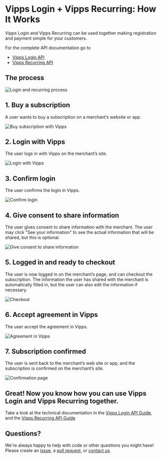 # Vipps Login + Vipps Recurring: How It Works

Vipps Login and Vipps Recurring can be used together making registration and payment simple for your customers. 

For the complete API documentation go to
* [Vipps Login API](https://github.com/vippsas/vipps-login-api)
* [Vipps Recurring API](https://github.com/vippsas/vipps-recurring-api)

## The process

![Login and recurring process](images/login-recurring-process.svg)


## 1. Buy a subscription

A user wants to buy a subscription on a merchant’s website or app.

![Buy subscription with Vipps](images/login-recurring-step1.svg)

## 2. Login with Vipps

The user logs in with Vipps on the merchant’s site.

![Login with Vipps](images/login-recurring-step2.svg)

## 3. Confirm login

The user confirms the login in Vipps. 

![Confirm login](images/login-recurring-step3.svg)

## 4. Give consent to share information

The user gives consent to share information with the merchant.
The user may click "See your information" to see the actual information that will be shared, but this is optional.

![Give consent to share information](images/login-recurring-step4.svg)

## 5. Logged in and ready to checkout

The user is now logged in on the merchant’s page, and can checkout the subscription. The information the user has shared with the merchant is automatically filled in, but the user can also edit the information if necessary.

![Checkout](images/login-recurring-step5.svg)

## 6. Accept agreement in Vipps

The user accept the agreement in Vipps. 

![Agreement in Vipps](images/login-recurring-step6.svg)

## 7. Subscription confirmed

The user is sent back to the merchant’s web site or app, and the subscription is confirmed on the merchant’s site.

![Confirmation page](images/login-recurring-step7.svg)

## Great! Now you know how you can use Vipps Login and Vipps Recurring together.

Take a look at the technical documentation in the [Vipps Login API Guide](https://github.com/vippsas/vipps-login-api/blob/master/vipps-login-api.md), and the [Vipps Recurring API Guide](https://github.com/vippsas/vipps-recurring-api/blob/master/vipps-recurring-api.md)


## Questions?

We're always happy to help with code or other questions you might have!
Please create an [issue](https://github.com/vippsas/vipps-login-api/issues),
a [pull request](https://github.com/vippsas/vipps-login-api/pulls),
or [contact us](https://github.com/vippsas/vipps-developers/blob/master/contact.md).
